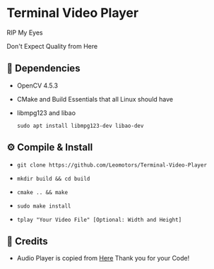 # Terminal Video Player

RIP My Eyes

Don't Expect Quality from Here

## 🌿 Dependencies

- OpenCV 4.5.3
- CMake and Build Essentials that all Linux should have
- libmpg123 and libao

  `sudo apt install libmpg123-dev libao-dev`

## ⚙️ Compile & Install

- `git clone https://github.com/Leomotors/Terminal-Video-Player`

- `mkdir build && cd build`

- `cmake .. && make`

- `sudo make install`

- `tplay "Your Video File" [Optional: Width and Height]`

## 🙏 Credits

- Audio Player is copied from [Here](http://hzqtc.github.io/2012/05/play-mp3-with-libmpg123-and-libao.html) Thank you for your Code!
